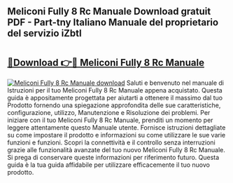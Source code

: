 ## Meliconi Fully 8 Rc Manuale Download gratuit PDF - Part-tny Italiano Manuale del proprietario del servizio iZbtI

# <h2><a href="http://dfa4ohv.blite.top/?on=Meliconi+Fully+8+Rc+Manuale">🔗Download 👉🔴 Meliconi Fully 8 Rc Manuale</a></h2>

[![Meliconi Fully 8 Rc Manuale download](https://i.imgur.com/lujVjoI.png)](http://dfa4ohv.blite.top/?on=Meliconi+Fully+8+Rc+Manuale)
Saluti e benvenuto nel manuale di Istruzioni per il tuo Meliconi Fully 8 Rc Manuale appena acquistato. Questa guida è appositamente progettata per aiutarti a ottenere il massimo dal tuo Prodotto fornendo una spiegazione approfondita delle sue caratteristiche, configurazione, utilizzo, Manutenzione e Risoluzione dei problemi. Per iniziare con il tuo Meliconi Fully 8 Rc Manuale, prenditi un momento per leggere attentamente questo Manuale utente. Fornisce istruzioni dettagliate su come impostare il prodotto e informazioni su come utilizzare le sue varie funzioni e funzioni. Scopri la connettività e il controllo senza interruzioni grazie alle funzionalità avanzate del tuo nuovo Meliconi Fully 8 Rc Manuale. Si prega di conservare queste informazioni per riferimento futuro. Questa guida è la tua guida affidabile per utilizzare efficacemente il tuo nuovo prodotto.
